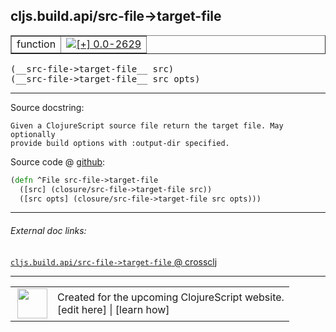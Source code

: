 ## cljs.build.api/src-file->target-file



 <table border="1">
<tr>
<td>function</td>
<td><a href="https://github.com/cljsinfo/cljs-api-docs/tree/0.0-2629"><img valign="middle" alt="[+] 0.0-2629" title="Added in 0.0-2629" src="https://img.shields.io/badge/+-0.0--2629-lightgrey.svg"></a> </td>
</tr>
</table>


 <samp>
(__src-file->target-file__ src)<br>
</samp>
 <samp>
(__src-file->target-file__ src opts)<br>
</samp>

---





Source docstring:

```
Given a ClojureScript source file return the target file. May optionally
provide build options with :output-dir specified.
```


Source code @ [github](https://github.com/clojure/clojurescript/blob/r2629/src/clj/cljs/build/api.clj#L80-L84):

```clj
(defn ^File src-file->target-file
  ([src] (closure/src-file->target-file src))
  ([src opts] (closure/src-file->target-file src opts)))
```

<!--
Repo - tag - source tree - lines:

 <pre>
clojurescript @ r2629
└── src
    └── clj
        └── cljs
            └── build
                └── <ins>[api.clj:80-84](https://github.com/clojure/clojurescript/blob/r2629/src/clj/cljs/build/api.clj#L80-L84)</ins>
</pre>

-->

---



###### External doc links:

[`cljs.build.api/src-file->target-file` @ crossclj](http://crossclj.info/fun/cljs.build.api/src-file-%3Etarget-file.html)<br>

---

 <table>
<tr><td>
<img valign="middle" align="right" width="48px" src="http://i.imgur.com/Hi20huC.png">
</td><td>
Created for the upcoming ClojureScript website.<br>
[edit here] | [learn how]
</td></tr></table>

[edit here]:https://github.com/cljsinfo/cljs-api-docs/blob/master/cljsdoc/cljs.build.api_src-file-GTtarget-file.cljsdoc
[learn how]:https://github.com/cljsinfo/cljs-api-docs/wiki/cljsdoc-files

<!--

This information was too distracting to show to readers, but I'll leave it
commented here since it is helpful to:

- pretty-print the data used to generate this document
- and show how to retrieve that data



The API data for this symbol:

```clj
{:return-type File,
 :ns "cljs.build.api",
 :name "src-file->target-file",
 :signature ["[src]" "[src opts]"],
 :history [["+" "0.0-2629"]],
 :type "function",
 :full-name-encode "cljs.build.api_src-file-GTtarget-file",
 :source {:code "(defn ^File src-file->target-file\n  ([src] (closure/src-file->target-file src))\n  ([src opts] (closure/src-file->target-file src opts)))",
          :title "Source code",
          :repo "clojurescript",
          :tag "r2629",
          :filename "src/clj/cljs/build/api.clj",
          :lines [80 84]},
 :full-name "cljs.build.api/src-file->target-file",
 :docstring "Given a ClojureScript source file return the target file. May optionally\nprovide build options with :output-dir specified."}

```

Retrieve the API data for this symbol:

```clj
;; from Clojure REPL
(require '[clojure.edn :as edn])
(-> (slurp "https://raw.githubusercontent.com/cljsinfo/cljs-api-docs/catalog/cljs-api.edn")
    (edn/read-string)
    (get-in [:symbols "cljs.build.api/src-file->target-file"]))
```

-->
